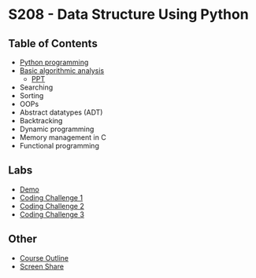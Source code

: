 # S208 - Data Structure Using Python

## Table of Contents
- [Python programming](/backgrounds/)
- [Basic algorithmic analysis](/algorithmic_analysis/)
    - [PPT](/algorithmic_analysis/PPT/)
- Searching
- Sorting
- OOPs
- Abstract datatypes (ADT)
- Backtracking
- Dynamic programming
- Memory management in C
- Functional programming

## Labs
- [Demo](/labs/demo/)
- [Coding Challenge 1](/labs/CH1/)
- [Coding Challenge 2](/labs/CH2/)
- [Coding Challenge 3](/labs/CH3/)

## Other
- [Course Outline](/CSE-S208-CourseOutline.pdf)
- [Screen Share](https://screensy.marijn.it/#MassiveBirdsProposeQuickly)